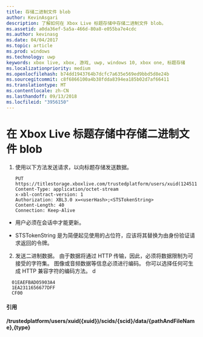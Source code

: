 ```yaml
---
title: 存储二进制文件 blob
author: KevinAsgari
description: 了解如何在 Xbox Live 标题存储中存储二进制文件 blob。
ms.assetid: a0da36ef-5a5a-466d-80a8-e055ba7e4cdc
ms.author: kevinasg
ms.date: 04/04/2017
ms.topic: article
ms.prod: windows
ms.technology: uwp
keywords: xbox live, xbox, 游戏, uwp, windows 10, xbox one, 标题存储
ms.localizationpriority: medium
ms.openlocfilehash: b74dd1943764b7dcfc7a635e569ed9bbd5d8e24b
ms.sourcegitcommit: c8f6866100a4b38fdda8394ea185b02d7af66411
ms.translationtype: MT
ms.contentlocale: zh-CN
ms.lasthandoff: 09/13/2018
ms.locfileid: "3956150"
---
```

# <a name="storing-a-binary-blob-in-xbox-live-title-storage"></a>在 Xbox Live 标题存储中存储二进制文件 blob

1.  使用以下方法发送请求，以向标题存储发送数据。

        PUT https://titlestorage.xboxlive.com/trustedplatform/users/xuid(1245111)/scids/{scid}/data/lastturn.bin,binary              
        Content-Type: application/octet-stream
        x-xbl-contract-version: 1
        Authorization: XBL3.0 x=<userHash>;<STSTokenString>
        Content-Length: 40
        Connection: Keep-Alive


-   用户必须在会话中才能更新。

-   STSTokenString 是为简便起见使用的占位符，应该将其替换为由身份验证请求返回的令牌。

2.  发送二进制数据。 由于数据将通过 HTTP 传输，因此，必须将数据限制为可接受的字符集。 图像或音频数据等信息必须进行编码。 你可以选择任何可生成 HTTP 兼容字符的编码方法。
d
```
  01EAEFBAD05903A4
  1EA2311656677DFF
  CF00
```

#### <a name="reference"></a>引用

**/trustedplatform/users/xuid({xuid})/scids/{scid}/data/{pathAndFileName},{type}**
